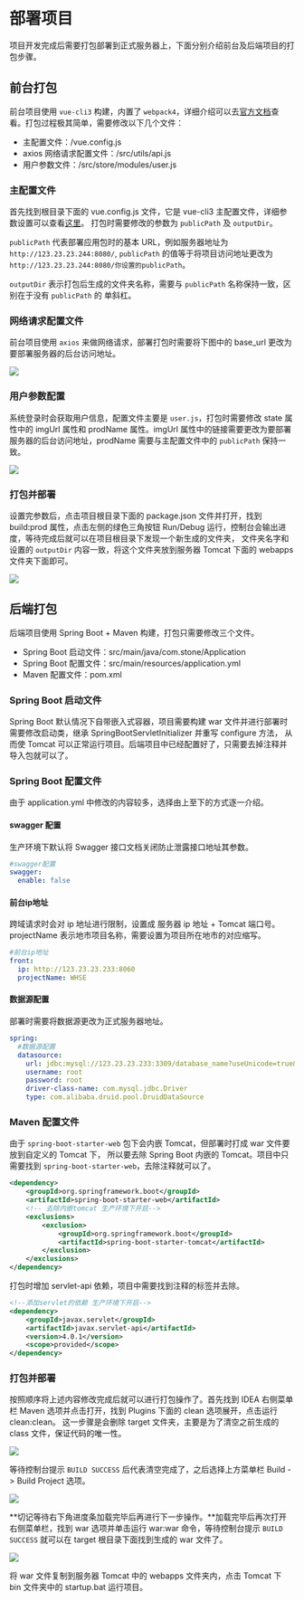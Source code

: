# 部署项目

项目开发完成后需要打包部署到正式服务器上，下面分别介绍前台及后端项目的打包步骤。

## 前台打包

前台项目使用 `vue-cli3` 构建，内置了 `webpack4`，详细介绍可以去[官方文档](https://cli.vuejs.org/zh/guide/)查看。打包过程极其简单，需要修改以下几个文件：

* 主配置文件：/vue.config.js
* axios 网络请求配置文件：/src/utils/api.js
* 用户参数文件：/src/store/modules/user.js

### 主配置文件

首先找到根目录下面的 vue.config.js 文件，它是 vue-cli3 主配置文件，详细参数设置可以查看[这里](https://cli.vuejs.org/zh/config/#vue-config-js)。
打包时需要修改的参数为 `publicPath` 及 `outputDir`。 

`publicPath` 代表部署应用包时的基本 URL，例如服务器地址为 `http://123.23.23.244:8080/`, `publicPath` 的值等于将项目访问地址更改为 `http://123.23.23.244:8080/你设置的publicPath`。

`outputDir` 表示打包后生成的文件夹名称，需要与 `publicPath` 名称保持一致，区别在于没有 `publicPath` 的
单斜杠。

### 网络请求配置文件

前台项目使用 `axios` 来做网络请求，部署打包时需要将下图中的 base_url 更改为要部署服务器的后台访问地址。

![](http://ww1.sinaimg.cn/large/005yqb1Zly1g2e0hgtnc0j328018w4ak.jpg)

### 用户参数配置

系统登录时会获取用户信息，配置文件主要是 `user.js`，打包时需要修改 state 属性中的 imgUrl 属性和 prodName 属性。imgUrl 属性中的链接需要更改为要部署服务器的后台访问地址，prodName 需要与主配置文件中的 `publicPath` 保持一致。

![](http://ww1.sinaimg.cn/large/005yqb1Zly1g2e0mnd3czj328018w4bq.jpg)

### 打包并部署

设置完参数后，点击项目根目录下面的 package.json 文件并打开，找到 build:prod 属性，点击左侧的绿色三角按钮 Run/Debug 运行，控制台会输出进度，等待完成后就可以在项目根目录下发现一个新生成的文件夹，
文件夹名字和设置的 `outputDir` 内容一致，将这个文件夹放到服务器 Tomcat 下面的 webapps 文件夹下面即可。

![](http://ww1.sinaimg.cn/large/005yqb1Zly1g2e10i1l1yj328018w47g.jpg)

## 后端打包

后端项目使用 Spring Boot + Maven 构建，打包只需要修改三个文件。

* Spring Boot 启动文件：src/main/java/com.stone/Application
* Spring Boot 配置文件：src/main/resources/application.yml
* Maven 配置文件：pom.xml

### Spring Boot 启动文件

Spring Boot 默认情况下自带嵌入式容器，项目需要构建 war 文件并进行部署时需要修改启动类，继承 SpringBootServletInitializer 并重写 configure 方法，
从而使 Tomcat 可以正常运行项目。后端项目中已经配置好了，只需要去掉注释并导入包就可以了。

### Spring Boot 配置文件

由于 application.yml 中修改的内容较多，选择由上至下的方式逐一介绍。

#### swagger 配置

生产环境下默认将 Swagger 接口文档关闭防止泄露接口地址其参数。

``` yaml
#swagger配置
swagger:
  enable: false
```

#### 前台ip地址

跨域请求时会对 ip 地址进行限制，设置成 服务器 ip 地址 + Tomcat 端口号。projectName 表示地市项目名称，需要设置为项目所在地市的对应缩写。

``` yaml
#前台ip地址
front:
  ip: http://123.23.23.233:8060
  projectName: WHSE
```

#### 数据源配置

部署时需要将数据源更改为正式服务器地址。

``` yaml
spring:
  #数据源配置
  datasource:
    url: jdbc:mysql://123.23.23.233:3309/database_name?useUnicode=true&characterEncoding=utf8&useSSL=false
    username: root
    password: root
    driver-class-name: com.mysql.jdbc.Driver
    type: com.alibaba.druid.pool.DruidDataSource
```

### Maven 配置文件

由于 `spring-boot-starter-web` 包下会内嵌 Tomcat，但部署时打成 war 文件要放到自定义的 Tomcat 下，
所以要去除 Spring Boot 内嵌的 Tomcat。项目中只需要找到 `spring-boot-starter-web`，去除注释就可以了。

``` xml
<dependency>
    <groupId>org.springframework.boot</groupId>
    <artifactId>spring-boot-starter-web</artifactId>
    <!-- 去除内嵌tomcat 生产环境下开启-->
    <exclusions>
        <exclusion>
            <groupId>org.springframework.boot</groupId>
            <artifactId>spring-boot-starter-tomcat</artifactId>
        </exclusion>
    </exclusions>
</dependency>
```

打包时增加 servlet-api 依赖，项目中需要找到注释的标签并去除。

``` xml
<!--添加servlet的依赖 生产环境下开启-->
<dependency>
    <groupId>javax.servlet</groupId>
    <artifactId>javax.servlet-api</artifactId>
    <version>4.0.1</version>
    <scope>provided</scope>
</dependency>
```

### 打包并部署

按照顺序将上述内容修改完成后就可以进行打包操作了。首先找到 IDEA 右侧菜单栏 Maven 选项并点击打开，找到 Plugins 下面的 clean 选项展开，点击运行 clean:clean。
这一步骤是会删除 target 文件夹，主要是为了清空之前生成的 class 文件，保证代码的唯一性。

![](http://ww1.sinaimg.cn/large/005yqb1Zly1g2e2u6ccrbj328018w49g.jpg)

等待控制台提示 `BUILD SUCCESS` 后代表清空完成了，之后选择上方菜单栏 Build -> Build Project 选项。

![](http://ww1.sinaimg.cn/large/005yqb1Zly1g2e2y4qkblj32801e04ep.jpg)

**切记等待右下角进度条加载完毕后再进行下一步操作。**加载完毕后再次打开右侧菜单栏，找到 war 选项并单击运行 war:war
命令，等待控制台提示 `BUILD SUCCESS` 就可以在 target 根目录下面找到生成的 war 文件了。

![](http://ww1.sinaimg.cn/large/005yqb1Zgy1g2ejpf0r6lj328018w179.jpg)

将 war 文件复制到服务器 Tomcat 中的 webapps 文件夹内，点击 Tomcat 下 bin 文件夹中的 startup.bat 运行项目。